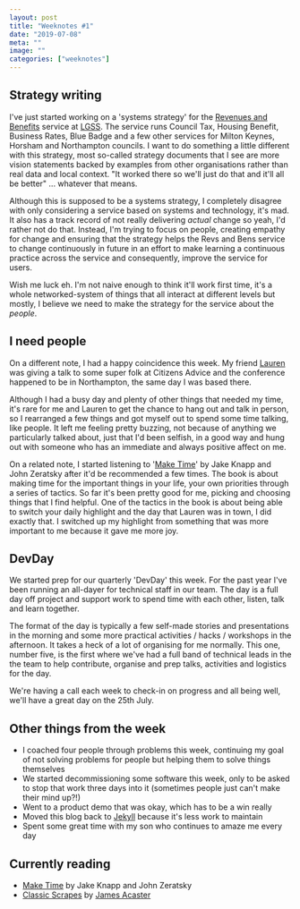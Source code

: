 ```yaml
---
layout: post
title: "Weeknotes #1"
date: "2019-07-08"
meta: ""
image: ""
categories: ["weeknotes"]
---
```


## Strategy writing

I've just started working on a 'systems strategy' for the [Revenues and Benefits][revs-bens-website] service at [LGSS][lgss-website]. The service runs Council Tax, Housing Benefit, Business Rates, Blue Badge and a few other services for Milton Keynes, Horsham and Northampton councils. I want to do something a little different with this strategy, most so-called strategy documents that I see are more vision statements backed by examples from other organisations rather than real data and local context. "It worked there so we'll just do that and it'll all be better" ... whatever that means.

Although this is supposed to be a systems strategy, I completely disagree with only considering a service based on systems and technology, it's mad. It also has a track record of not really delivering _actual_ change so yeah, I'd rather not do that. Instead, I'm trying to focus on people, creating empathy for change and ensuring that the strategy helps the Revs and Bens service to change continuously in future in an effort to make learning a continuous practice across the service and consequently, improve the service for users.

Wish me luck eh. I'm not naive enough to think it'll work first time, it's a whole networked-system of things that all interact at different levels but mostly, I believe we need to make the strategy for the service about the _people_.

## I need people

On a different note, I had a happy coincidence this week. My friend [Lauren][redjotter-twitter] was giving a talk to some super folk at Citizens Advice and the conference happened to be in Northampton, the same day I was based there.

Although I had a busy day and plenty of other things that needed my time, it's rare for me and Lauren to get the chance to hang out and talk in person, so I rearranged a few things and got myself out to spend some time talking, like people. It left me feeling pretty buzzing, not because of anything we particularly talked about, just that I'd been selfish, in a good way and hung out with someone who has an immediate and always positive affect on me.

On a related note, I started listening to '[Make Time][make-time-book]' by Jake Knapp and John Zeratsky after it'd be recommended a few times. The book is about making time for the important things in your life, your own priorities through a series of tactics. So far it's been pretty good for me, picking and choosing things that I find helpful. One of the tactics in the book is about being able to switch your daily highlight and the day that Lauren was in town, I did exactly that. I switched up my highlight from something that was more important to me because it gave me more joy.

## DevDay

We started prep for our quarterly 'DevDay' this week. For the past year I've been running an all-dayer for technical staff in our team. The day is a full day off project and support work to spend time with each other, listen, talk and learn together. 

The format of the day is typically a few self-made stories and presentations in the morning and some more practical activities / hacks / workshops in the afternoon. It takes a heck of a lot of organising for me normally. This one, number five, is the first where we've had a full band of technical leads in the the team to help contribute, organise and prep talks, activities and logistics for the day.

We're having a call each week to check-in on progress and all being well, we'll have a great day on the 25th July.

## Other things from the week

* I coached four people through problems this week, continuing my goal of not solving problems for people but helping them to solve things themselves
* We started decommissioning some software this week, only to be asked to stop that work three days into it (sometimes people just can't make their mind up?!)
* Went to a product demo that was okay, which has to be a win really
* Moved this blog back to [Jekyll][jekyll] because it's less work to maintain
* Spent some great time with my son who continues to amaze me every day

## Currently reading
* [Make Time][make-time-book] by Jake Knapp and John Zeratsky
* [Classic Scrapes][ja-book] by [James Acaster][ja]


[redjotter]: https://www.redjotter.com/
[redjotter-twitter]: https://www.twitter.com/redjotter
[revs-bens-website]: https://www.lgss-revs-bens.com
[lgss-website]: https://www.lgss.co.uk
[make-time-book]: https://maketime.blog/
[jekyll]: https://jekyllrb.com/
[ja-book]: https://www.amazon.co.uk/dp/1472247191/ref=cm_sw_em_r_mt_dp_U_ghznDbX7E8NTV
[ja]: https://www.jamesacaster.com/
